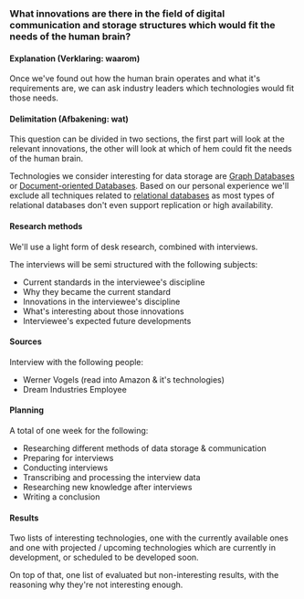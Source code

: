 ### What innovations are there in the field of digital communication and storage structures which would fit the needs of the human brain?

#### Explanation (Verklaring: waarom)
Once we've found out how the human brain operates and what it's requirements are, we can ask industry leaders which technologies would fit those needs.

#### Delimitation (Afbakening: wat)
This question can be divided in two sections, the first part will look at the relevant innovations, the other will look at which of hem could fit the needs of the human brain.

Technologies we consider interesting for data storage are [Graph Databases](http://en.wikipedia.org/wiki/Graph_database) or [Document-oriented Databases](http://en.wikipedia.org/wiki/Document-oriented_database). Based on our personal experience we'll exclude all techniques related to [relational databases](http://en.wikipedia.org/wiki/Relational_database) as most types of relational databases don't even support replication or high availability.

#### Research methods
We'll use a light form of desk research, combined with interviews.

The interviews will be semi structured with the following subjects:
* Current standards in the interviewee's discipline
* Why they became the current standard
* Innovations in the interviewee's discipline
* What's interesting about those innovations
* Interviewee's expected future developments

#### Sources
Interview with the following people:
* Werner Vogels (read into Amazon & it's technologies)
* Dream Industries Employee

#### Planning
A total of one week for the following:
* Researching different methods of data storage & communication
* Preparing for interviews
* Conducting interviews
* Transcribing and processing the interview data
* Researching new knowledge after interviews
* Writing a conclusion

#### Results
Two lists of interesting technologies, one with the currently available ones and one with projected / upcoming technologies which are currently in development, or scheduled to be developed soon.

On top of that, one list of evaluated but non-interesting results, with the reasoning why they're not interesting enough.